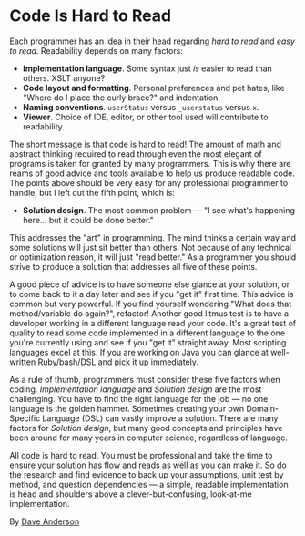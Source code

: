 # Code Is Hard to Read

Each programmer has an idea in their head regarding _hard to read_ and _easy to read_. Readability depends on many factors:

* **Implementation language**. Some syntax just _is_ easier to read than others. XSLT anyone?
* **Code layout and formatting**. Personal preferences and pet hates, like "Where do I place the curly brace?" and indentation.
* **Naming conventions**. `userStatus` versus `_userstatus` versus `x`.
* **Viewer**. Choice of IDE, editor, or other tool used will contribute to readability.

The short message is that code is hard to read! The amount of math and abstract thinking required to read through even the most elegant of programs is taken for granted by many programmers. This is why there are reams of good advice and tools available to help us produce readable code. The points above should be very easy for any professional programmer to handle, but I left out the fifth point, which is:

* **Solution design**. The most common problem — "I see what's happening here... but it could be done better."

This addresses the "art" in programming. The mind thinks a certain way and some solutions will just sit better than others. Not because of any technical or optimization reason, it will just "read better." As a programmer you should strive to produce a solution that addresses all five of these points.

A good piece of advice is to have someone else glance at your solution, or to come back to it a day later and see if you "get it" first time. This advice is common but very powerful. If you find yourself wondering "What does that method/variable do again?", refactor! Another good litmus test is to have a developer working in a different language read your code. It's a great test of quality to read some code implemented in a different language to the one you're currently using and see if you "get it" straight away. Most scripting languages excel at this. If you are working on Java you can glance at well-written Ruby/bash/DSL and pick it up immediately.

As a rule of thumb, programmers must consider these five factors when coding. _Implementation language_ and _Solution design_ are the most challenging. You have to find the right language for the job — no one language is the golden hammer. Sometimes creating your own Domain-Specific Language (DSL) can vastly improve a solution. There are many factors for _Solution design_, but many good concepts and principles have been around for many years in computer science, regardless of language.

All code is hard to read. You must be professional and take the time to ensure your solution has flow and reads as well as you can make it. So do the research and find evidence to back up your assumptions, unit test by method, and question dependencies — a simple, readable implementation is head and shoulders above a clever-but-confusing, look-at-me implementation.

By [Dave Anderson](http://programmer.97things.oreilly.com/wiki/index.php/Dave_Anderson)
